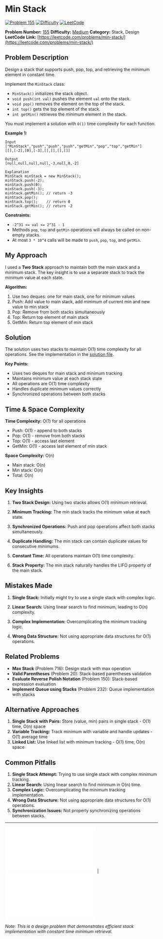 # Min Stack

[![Problem 155](https://img.shields.io/badge/Problem-155-blue?style=for-the-badge&logo=leetcode)](https://leetcode.com/problems/min-stack/)
[![Difficulty](https://img.shields.io/badge/Difficulty-Medium-orange?style=for-the-badge)](https://leetcode.com/problemset/?difficulty=MEDIUM)
[![LeetCode](https://img.shields.io/badge/LeetCode-View%20Problem-orange?style=for-the-badge&logo=leetcode)](https://leetcode.com/problems/min-stack/)

**Problem Number:** [155](https://leetcode.com/problems/min-stack/)
**Difficulty:** [Medium](https://leetcode.com/problemset/?difficulty=MEDIUM)
**Category:** Stack, Design
**LeetCode Link:** [https://leetcode.com/problems/min-stack/](https://leetcode.com/problems/min-stack/)

## Problem Description

Design a stack that supports push, pop, top, and retrieving the minimum element in constant time.

Implement the `MinStack` class:

- `MinStack()` initializes the stack object.
- `void push(int val)` pushes the element `val` onto the stack.
- `void pop()` removes the element on the top of the stack.
- `int top()` gets the top element of the stack.
- `int getMin()` retrieves the minimum element in the stack.

You must implement a solution with `O(1)` time complexity for each function.

**Example 1:**
```
Input
["MinStack","push","push","push","getMin","pop","top","getMin"]
[[],[-2],[0],[-3],[],[],[],[]]

Output
[null,null,null,null,-3,null,0,-2]

Explanation
MinStack minStack = new MinStack();
minStack.push(-2);
minStack.push(0);
minStack.push(-3);
minStack.getMin(); // return -3
minStack.pop();
minStack.top();    // return 0
minStack.getMin(); // return -2
```

**Constraints:**
- `-2^31 <= val <= 2^31 - 1`
- Methods `pop`, `top` and `getMin` operations will always be called on non-empty stacks.
- At most `3 * 10^4` calls will be made to `push`, `pop`, `top`, and `getMin`.

## My Approach

I used a **Two Stack** approach to maintain both the main stack and a minimum stack. The key insight is to use a separate stack to track the minimum value at each state.

**Algorithm:**
1. Use two deques: one for main stack, one for minimum values
2. Push: Add value to main stack, add minimum of current min and new value to min stack
3. Pop: Remove from both stacks simultaneously
4. Top: Return top element of main stack
5. GetMin: Return top element of min stack

## Solution

The solution uses two stacks to maintain O(1) time complexity for all operations. See the implementation in the [solution file](../exercises/155.min-stack.py).

**Key Points:**
- Uses two deques for main stack and minimum tracking
- Maintains minimum value at each stack state
- All operations are O(1) time complexity
- Handles duplicate minimum values correctly
- Synchronized operations between both stacks

## Time & Space Complexity

**Time Complexity:** O(1) for all operations
- Push: O(1) - append to both stacks
- Pop: O(1) - remove from both stacks
- Top: O(1) - access last element
- GetMin: O(1) - access last element of min stack

**Space Complexity:** O(n)
- Main stack: O(n)
- Min stack: O(n)
- Total: O(n)

## Key Insights

1. **Two Stack Design:** Using two stacks allows O(1) minimum retrieval.

2. **Minimum Tracking:** The min stack tracks the minimum value at each state.

3. **Synchronized Operations:** Push and pop operations affect both stacks simultaneously.

4. **Duplicate Handling:** The min stack can contain duplicate values for consecutive minimums.

5. **Constant Time:** All operations maintain O(1) time complexity.

6. **Stack Property:** The min stack naturally handles the LIFO property of the main stack.

## Mistakes Made

1. **Single Stack:** Initially might try to use a single stack with complex logic.

2. **Linear Search:** Using linear search to find minimum, leading to O(n) complexity.

3. **Complex Implementation:** Overcomplicating the minimum tracking logic.

4. **Wrong Data Structure:** Not using appropriate data structures for O(1) operations.

## Related Problems

- **Max Stack** (Problem 716): Design stack with max operation
- **Valid Parentheses** (Problem 20): Stack-based parentheses validation
- **Evaluate Reverse Polish Notation** (Problem 150): Stack-based expression evaluation
- **Implement Queue using Stacks** (Problem 232): Queue implementation with stacks

## Alternative Approaches

1. **Single Stack with Pairs:** Store (value, min) pairs in single stack - O(1) time, O(n) space
2. **Variable Tracking:** Track minimum with variable and handle updates - O(1) average time
3. **Linked List:** Use linked list with minimum tracking - O(1) time, O(n) space

## Common Pitfalls

1. **Single Stack Attempt:** Trying to use single stack with complex minimum tracking.
2. **Linear Search:** Using linear search to find minimum in O(n) time.
3. **Complex Logic:** Overcomplicating the minimum tracking implementation.
4. **Wrong Data Structure:** Not using appropriate data structures for O(1) operations.
5. **Synchronization Issues:** Not properly synchronizing operations between stacks.

---

[![Back to Index](../../README.md#-problem-index)](../../README.md#-problem-index) | [![View Solution](../exercises/155.min-stack.py)](../exercises/155.min-stack.py)

*Note: This is a design problem that demonstrates efficient stack implementation with constant time minimum retrieval.*
